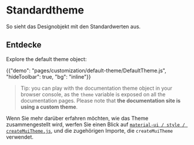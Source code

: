 # Standardtheme

<p class="description">So sieht das Designobjekt mit den Standardwerten aus.</p>

## Entdecke

Explore the default theme object:

{{"demo": "pages/customization/default-theme/DefaultTheme.js", "hideToolbar": true, "bg": "inline"}}

> Tip: you can play with the documentation theme object in your browser console, as the `theme` variable is exposed on all the documentation pages. Please note that **the documentation site is using a custom theme**.

Wenn Sie mehr darüber erfahren möchten, wie das Theme zusammengestellt wird, werfen Sie einen Blick auf [`material-ui / style / createMuiTheme.js`](https://github.com/mui-org/material-ui/blob/next/packages/material-ui/src/styles/createMuiTheme.js), und die zugehörigen Importe, die `createMuiTheme` verwendet.
